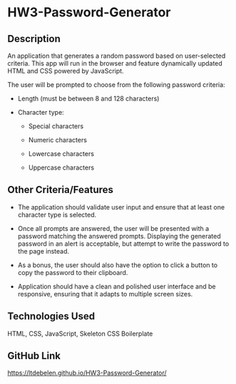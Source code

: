# HW3-Password-Generator

## Description
An application that generates a random password based on user-selected criteria. This app will run in the browser and feature dynamically updated HTML and CSS powered by JavaScript.

The user will be prompted to choose from the following password criteria:

* Length (must be between 8 and 128 characters)

* Character type:

  * Special characters

  * Numeric characters

  * Lowercase characters

  * Uppercase characters

## Other Criteria/Features
* The application should validate user input and ensure that at least one character type is selected.

* Once all prompts are answered, the user will be presented with a password matching the answered prompts. Displaying the generated password in an alert is acceptable, but attempt to write the password to the page instead.

* As a bonus, the user should also have the option to click a button to copy the password to their clipboard.

* Application should have a clean and polished user interface and be responsive, ensuring that it adapts to multiple screen sizes.

## Technologies Used
HTML, CSS, JavaScript, Skeleton CSS Boilerplate

## GitHub Link
https://ltdebelen.github.io/HW3-Password-Generator/
